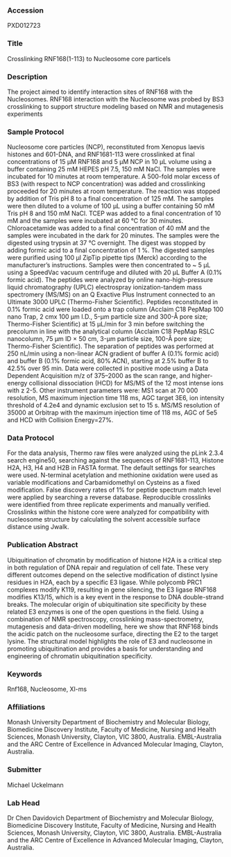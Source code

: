 ### Accession
PXD012723

### Title
Crosslinking RNF168(1-113) to Nucleosome core particels

### Description
The project aimed to identify interaction sites of RNF168 with the Nucleosomes. RNF168 interaction with the Nucleosome was probed by BS3 crosslinking to support structure modeling based on NMR and mutagenesis experiments

### Sample Protocol
Nucleosome core particles (NCP), reconstituted from Xenopus laevis histones and 601-DNA, and RNF1681-113 were crosslinked at final concentrations of 15 µM RNF168 and 5 µM NCP in 10 µL volume using a buffer containing 25 mM HEPES pH 7.5, 150 mM NaCl. The samples were incubated for 10 minutes at room temperature. A 500-fold molar excess of BS3 (with respect to NCP concentration) was added and crosslinking proceeded for 20 minutes at room temperature. The reaction was stopped by addition of Tris pH 8 to a final concentration of 125 mM. The samples were then diluted to a volume of 100 µL using a buffer containing 50 mM Tris pH 8 and 150 mM NaCl. TCEP was added to a final concentration of 10 mM and the samples were incubated at 60 °C for 30 minutes. Chloroacetamide was added to a final concentration of 40 mM and the samples were incubated in the dark for 20 minutes. The samples were the digested using trypsin at 37 °C overnight. The digest was stopped by adding formic acid to a final concentration of 1 %. The digested samples were purified using 100 µl ZipTip pipette tips (Merck) according to the manufacturer’s instructions. Samples were then concentrated to ~ 5 μL using a SpeedVac vacuum centrifuge and diluted with 20 µL Buffer A (0.1% formic acid). The peptides were analyzed by online nano-high-pressure liquid chromatography (UPLC) electrospray ionization-tandem mass spectromery (MS/MS) on an Q Exactive Plus Instrument connected to an Ultimate 3000 UPLC (Thermo-Fisher Scientific). Peptides reconstituted in 0.1% formic acid were loaded onto a trap column (Acclaim C18 PepMap 100 nano Trap, 2 cmx 100 μm I.D., 5-μm particle size and 300-Å pore size; Thermo-Fisher Scientific) at 15 μL/min for 3 min before switching the precolumn in line with the analytical column (Acclaim C18 PepMap RSLC nanocolumn, 75 μm ID × 50 cm, 3-μm particle size, 100-Å pore size; Thermo-Fisher Scientific). The separation of peptides was performed at 250 nL/min using a non-linear ACN gradient of buffer A (0.1% formic acid) and buffer B (0.1% formic acid, 80% ACN), starting at 2.5% buffer B to 42.5% over 95 min. Data were collected in positive mode using a Data Dependent Acquisition m/z of 375–2000 as the scan range, and higher-energy collisional dissociation (HCD) for MS/MS of the 12 most intense ions with z 2-5. Other instrument parameters were: MS1 scan at 70 000 resolution, MS maximum injection time 118 ms, AGC target 3E6, ion intensity threshold of 4.2e4 and dynamic exclusion set to 15 s. MS/MS resolution of 35000 at Orbitrap with the maximum injection time of 118 ms, AGC of 5e5 and HCD with Collision Energy=27%.

### Data Protocol
For the data analysis, Thermo raw files were analyzed using the pLink 2.3.4 search engine50, searching against the sequences of RNF1681-113, Histone H2A, H3, H4 and H2B in FASTA format. The default settings for searches were used. N-terminal acetylation and methionine oxidation were used as variable modifications and Carbamidomethyl on Cysteins as a fixed modification. False discovery rates of 1% for peptide spectrum match level were applied by searching a reverse database. Reproducible crosslinks were identified from three replicate experiments and manually verified. Crosslinks within the histone core were analyzed for compatibility with nucleosome structure by calculating the solvent accessible surface distance using Jwalk.

### Publication Abstract
Ubiquitination of chromatin by modification of histone H2A is a critical step in both regulation of DNA repair and regulation of cell fate. These very different outcomes depend on the selective modification of distinct lysine residues in H2A, each by a specific E3 ligase. While polycomb PRC1 complexes modify K119, resulting in gene silencing, the E3 ligase RNF168 modifies K13/15, which is a key event in the response to DNA double-strand breaks. The molecular origin of ubiquitination site specificity by these related E3 enzymes is one of the open questions in the field. Using a combination of NMR spectroscopy, crosslinking mass-spectrometry, mutagenesis and data-driven modelling, here we show that RNF168 binds the acidic patch on the nucleosome surface, directing the E2 to the target lysine. The structural model highlights the role of E3 and nucleosome in promoting ubiquitination and provides a basis for understanding and engineering of chromatin ubiquitination specificity.

### Keywords
Rnf168, Nucleosome, Xl-ms

### Affiliations
Monash University
Department of Biochemistry and Molecular Biology, Biomedicine Discovery Institute, Faculty of Medicine, Nursing and Health Sciences, Monash University, Clayton, VIC 3800, Australia. EMBL-Australia and the ARC Centre of Excellence in Advanced Molecular Imaging, Clayton, Australia.

### Submitter
Michael Uckelmann

### Lab Head
Dr Chen Davidovich
Department of Biochemistry and Molecular Biology, Biomedicine Discovery Institute, Faculty of Medicine, Nursing and Health Sciences, Monash University, Clayton, VIC 3800, Australia. EMBL-Australia and the ARC Centre of Excellence in Advanced Molecular Imaging, Clayton, Australia.


